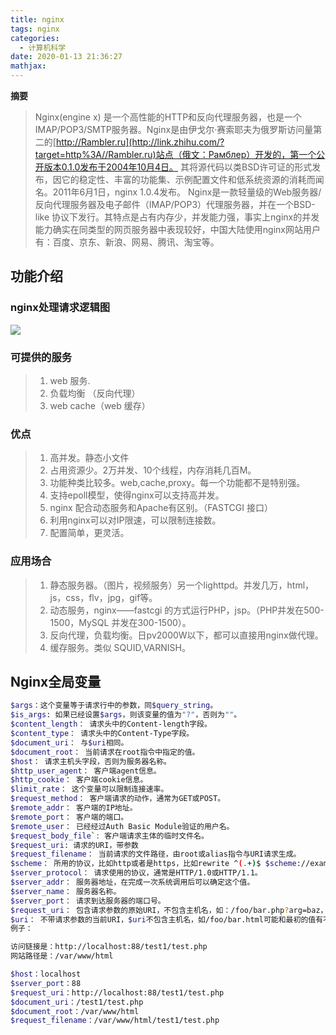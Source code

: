 ```yaml
---
title: nginx
tags: nginx
categories:
  - 计算机科学
date: 2020-01-13 21:36:27
mathjax:
---
```

**摘要**

> Nginx(engine x) 是一个高性能的HTTP和反向代理服务器，也是一个IMAP/POP3/SMTP服务器。Nginx是由伊戈尔·赛索耶夫为俄罗斯访问量第二的[http://Rambler.ru](http://link.zhihu.com/?target=http%3A//Rambler.ru)站点（俄文：Рамблер）开发的，第一个公开版本0.1.0发布于2004年10月4日。 其将源代码以类BSD许可证的形式发布，因它的稳定性、丰富的功能集、示例配置文件和低系统资源的消耗而闻名。2011年6月1日，nginx 1.0.4发布。 Nginx是一款轻量级的Web服务器/反向代理服务器及电子邮件（IMAP/POP3）代理服务器，并在一个BSD-like 协议下发行。其特点是占有内存少，并发能力强，事实上nginx的并发能力确实在同类型的网页服务器中表现较好，中国大陆使用nginx网站用户有：百度、京东、新浪、网易、腾讯、淘宝等。

<!--more-->

## 功能介绍

### nginx处理请求逻辑图

![](https://img-blog.csdnimg.cn/20190511170603322.png?x-oss-process=image/watermark,type_ZmFuZ3poZW5naGVpdGk,shadow_10,text_aHR0cHM6Ly9ibG9nLmNzZG4ubmV0L3FxXzI5Njc3ODY3,size_16,color_FFFFFF,t_70)

### 可提供的服务

> 1. web 服务.
> 2. 负载均衡 （反向代理）
> 3. web cache（web 缓存）

### 优点

> 1. 高并发。静态小文件
> 2. 占用资源少。2万并发、10个线程，内存消耗几百M。
> 3. 功能种类比较多。web,cache,proxy。每一个功能都不是特别强。
> 4. 支持epoll模型，使得nginx可以支持高并发。
> 5. nginx 配合动态服务和Apache有区别。（FASTCGI 接口）
> 6. 利用nginx可以对IP限速，可以限制连接数。
> 7. 配置简单，更灵活。

### 应用场合

> 1. 静态服务器。（图片，视频服务）另一个lighttpd。并发几万，html，js，css，flv，jpg，gif等。
> 2. 动态服务，nginx——fastcgi 的方式运行PHP，jsp。（PHP并发在500-1500，MySQL 并发在300-1500）。
> 3. 反向代理，负载均衡。日pv2000W以下，都可以直接用nginx做代理。
> 4. 缓存服务。类似 SQUID,VARNISH。

## Nginx全局变量

```bash
$args：这个变量等于请求行中的参数，同$query_string。
$is_args: 如果已经设置$args，则该变量的值为"?"，否则为""。
$content_length： 请求头中的Content-length字段。
$content_type： 请求头中的Content-Type字段。
$document_uri： 与$uri相同。
$document_root： 当前请求在root指令中指定的值。
$host： 请求主机头字段，否则为服务器名称。
$http_user_agent： 客户端agent信息。
$http_cookie： 客户端cookie信息。
$limit_rate： 这个变量可以限制连接速率。
$request_method： 客户端请求的动作，通常为GET或POST。
$remote_addr： 客户端的IP地址。
$remote_port： 客户端的端口。
$remote_user： 已经经过Auth Basic Module验证的用户名。
$request_body_file`: 客户端请求主体的临时文件名。
$request_uri: 请求的URI，带参数
$request_filename： 当前请求的文件路径，由root或alias指令与URI请求生成。
$scheme： 所用的协议，比如http或者是https，比如rewrite ^(.+)$ $scheme://example.com$1 redirect;。
$server_protocol： 请求使用的协议，通常是HTTP/1.0或HTTP/1.1。
$server_addr： 服务器地址，在完成一次系统调用后可以确定这个值。
$server_name： 服务器名称。
$server_port： 请求到达服务器的端口号。
$request_uri： 包含请求参数的原始URI，不包含主机名，如：/foo/bar.php?arg=baz，它无法修改。
$uri： 不带请求参数的当前URI，$uri不包含主机名，如/foo/bar.html可能和最初的值有不同，比如经过重定向之类的。它可以通过内部重定向，或者使用index指令进行修改。不包括协议和主机名，例如/foo/bar.html。
例子：

访问链接是：http://localhost:88/test1/test.php 
网站路径是：/var/www/html

$host：localhost
$server_port：88
$request_uri：http://localhost:88/test1/test.php
$document_uri：/test1/test.php
$document_root：/var/www/html
$request_filename：/var/www/html/test1/test.php

```

